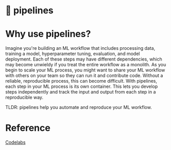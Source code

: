 # 🔧 pipelines

# Why use pipelines?

Imagine you're building an ML workflow that includes processing data, training a model, hyperparameter tuning, evaluation, and model deployment. Each of these steps may have different dependencies, which may become unwieldy if you treat the entire workflow as a monolith. As you begin to scale your ML process, you might want to share your ML workflow with others on your team so they can run it and contribute code. Without a reliable, reproducible process, this can become difficult. With pipelines, each step in your ML process is its own container. This lets you develop steps independently and track the input and output from each step in a reproducible way.

TLDR: pipelines help you automate and reproduce your ML workflow.

# Reference
[Codelabs](https://codelabs.developers.google.com/vertex-mlmd-pipelines)
